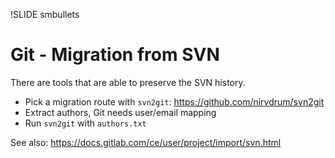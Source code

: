 !SLIDE smbullets
# Git - Migration from SVN

There are tools that are able to preserve the SVN history.

 * Pick a migration route with `svn2git`: https://github.com/nirvdrum/svn2git
 * Extract authors, Git needs user/email mapping
 * Run `svn2git` with `authors.txt`

See also: https://docs.gitlab.com/ce/user/project/import/svn.html
